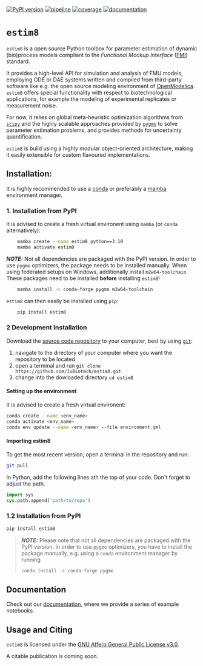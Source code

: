 [![PyPI version](https://img.shields.io/pypi/v/estim8)](https://pypi.org/project/estim8/)
[![pipeline](https://github.com/jubiotech/estim8/workflows/pipeline/badge.svg)](https://github.com/JuBiotech/estim8/actions)
[![coverage](https://codecov.io/gh/jubiotech/estim8/branch/main/graph/badge.svg)](https://app.codecov.io/gh/JuBiotech/estim8)
[![documentation](https://readthedocs.org/projects/estim8/badge/?version=latest)](https://estim8.readthedocs.io/en/latest)


# ``estim8``
`estim8` is a open source Python toolbox for parameter estimation of dynamic (bio)process models compliant to the _Functional Mockup Interface_ ([FMI](https://fmi-standard.org/)) standard.

It provides a high-level API for simulation and analysis of FMU models, employing ODE or DAE systems written and compiled from third-party software like e.g. the open source modeling environment of [OpenModelica](https://openmodelica.org/). `estim8` offers special functionality with respect to biotechnological applications, for example the modeling of experimental replicates or measurement noise.

For now, it relies on global meta-heuristic optimization algorithms from [`scipy`](https://scipy.org/) and the highly scalable approaches provided by [`pygmo`](https://esa.github.io/pygmo2/) to solve parameter estimation problems, and provides methods for uncertainty quantification.

`estim8` is build using a highly modular object-oriented architecture, making it easily extensible for custom flavoured implementations.

## Installation:
It is highly recommended to use a [conda](https://docs.conda.io/projects/conda/en/latest/user-guide/install/index.html) or preferably a [mamba](https://github.com/mamba-org/mamba) environment manager.

### 1. Installation from PyPI

It is advised to create a fresh virtual environent using ``mamba`` (or ``conda`` alternatively):

```bash
    mamba create --name estim8 python==3.10
    mamba activate estim8
```



**_NOTE:_** Not all dependencies are packaged with the PyPI version. In order to use ``pygmo`` optimizers, the package needs to be installed manually. When using federated setups on Windows, additionally install ``m2w64-toolchain``. These packages need to be installed **before** installing ``estim8``!

```bash
    mamba install -c conda-forge pygmo m2w64-toolchain
```

``estim8`` can then easily be installed using ``pip``:

```bash
    pip install estim8
```


### 2 Development Installation
Download the [source code repository](https://github.com/JuBiotech/estim8) to your computer, best by using [`git`](https://git-scm.com/):
1. navigate to the directory of your computer where you want the repository to be located
2. open a terminal and run `git clone https://github.com/JuBiotech/estim8.git`
3. change into the dowloaded directory `cd estim8`


#### Setting up the environment
It is advised to create a fresh virtual environent:
```bash
conda create --name <env_name>
conda activate <env_name>
conda env update --name <env_name> --file environment.yml
```

#### Importing estim8
To get the most recent version, open a terminal in the repository and run:
```bash
git pull
```

In Python, add the following lines ath the top of your code. Don't forget to adjust the path.
 ```Python
 import sys
 sys.path.append('path/to/repo')
 ```

### 1.2 Installation from PyPI

```bash
pip install estim8
```


> **_NOTE:_**  Please note that not all dependencies are packaged with the PyPI version. In order to use `pygmo` optimizers, you have to install the package manually, e.g. using a `conda` environment manager by running
> ```bash
>conda install -c conda-forge pygmo
>```



## Documentation
Check out our [documentation](https://estim8.readthedocs.io/en/latest/), where we provide a series of example notebooks.

## Usage and Citing
``estim8`` is licensed under the [GNU Affero General Public License v3.0](https://github.com/JuBiotech/estim8/blob/main/license.md).

A citable publication is coming soon.
